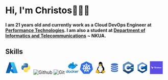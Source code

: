 # Hi, I'm Christos👋👨‍💻

#### I am 21 years old and currently work as a Cloud DevOps Engineer at <a href="https://www.performance.gr/">Performance Technologies</a>. I am also a student at <a href="https://www.di.uoa.gr/">Department of Informatics and Telecommunications</a> ~ NKUA.

## Skills
<p align="left"> <img src="https://raw.githubusercontent.com/github/explore/80688e429a7d4ef2fca1e82350fe8e3517d3494d/topics/azure/azure.png" alt="Azure" title="Azure" width="40" height="40"/> <img src="https://raw.githubusercontent.com/github/explore/80688e429a7d4ef2fca1e82350fe8e3517d3494d/topics/python/python.png" alt="Python" title="Python" width="40" height="40"/> <img src="https://www.vectorlogo.zone/logos/github/github-icon.svg" alt="Github" title="Github" width="40" height="40"/> <img src="https://www.vectorlogo.zone/logos/git-scm/git-scm-icon.svg" alt="Git" title="Git" width="40" height="40"/> <img src="https://raw.githubusercontent.com/github/explore/80688e429a7d4ef2fca1e82350fe8e3517d3494d/topics/docker/docker.png" alt="Docker" title="Docker" width="40" height="40"/> <img src="https://raw.githubusercontent.com/github/explore/80688e429a7d4ef2fca1e82350fe8e3517d3494d/topics/kubernetes/kubernetes.png" alt="Kubernetes" title="Kubernetes" width="40" height="40"/> <img src="https://raw.githubusercontent.com/github/explore/b15b6cf1726418913aafbf337a749dded180279d/topics/linux/linux.png" alt="Linux" title="Linux" width="40" height="40"/> <img src="https://raw.githubusercontent.com/github/explore/80688e429a7d4ef2fca1e82350fe8e3517d3494d/topics/sql/sql.png" alt="SQL" title="SQL" width="40" height="40"/> <img src="https://raw.githubusercontent.com/github/explore/80688e429a7d4ef2fca1e82350fe8e3517d3494d/topics/cpp/cpp.png" alt="C++" title="C++" width="40" height="40"/> <img src="https://raw.githubusercontent.com/github/explore/b15b6cf1726418913aafbf337a749dded180279d/topics/c/c.png" alt="C" title="C" width="40" height="40"/> <img src="https://raw.githubusercontent.com/github/explore/b15b6cf1726418913aafbf337a749dded180279d/topics/terraform/terraform.png" alt="Terraform" title="Terraform" width="40" height="40"/> </p>
